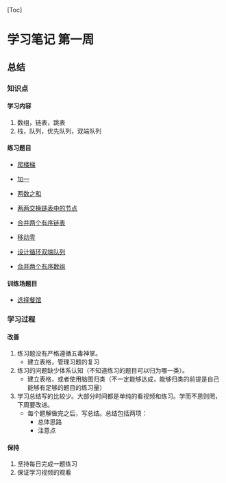 [Toc]
# 学习笔记 第一周
## 总结
### 知识点
#### 学习内容
1. 数组，链表，跳表
2. 栈，队列，优先队列，双端队列

#### 练习题目
- [爬楼梯](https://leetcode-cn.com/problems/climbing-stairs/)
- [加一](https://leetcode-cn.com/problems/plus-one/)
- [两数之和](https://leetcode-cn.com/problems/two-sum/)
- [两两交换链表中的节点](https://leetcode-cn.com/problems/swap-nodes-in-pairs/)
- [合并两个有序链表](https://leetcode-cn.com/problems/merge-two-sorted-lists/)

- [移动零](https://leetcode-cn.com/problems/move-zeroes/)
- [设计循环双端队列](https://leetcode-cn.com/problems/design-circular-deque/)

- [合并两个有序数组](https://leetcode-cn.com/problems/merge-sorted-array/)

#### 训练场题目
- [选择餐馆](https://u.geekbang.org/playground/exam/823?lesson=133&article=332230&question=7673&title=%E6%AC%A2%E8%BF%8E%E6%9D%A5%E5%88%B0%E6%9E%81%E5%AE%A2%E5%A4%A7%E5%AD%A6)


### 学习过程
#### 改善
1. 练习题没有严格遵循五毒神掌。
   - 建立表格，管理习题的复习
2. 练习的问题缺少体系认知（不知道练习的题目可以归为哪一类）。
   - 建立表格，或者使用脑图归类（不一定能够达成，能够归类的前提是自己能够有足够的题目的练习量）
3. 学习总结写的比较少。大部分时间都是单纯的看视频和练习。学而不思则罔，下周要改进。
   - 每个题解做完之后，写总结。总结包括两项：
        - 总体思路
        - 注意点

#### 保持
1. 坚持每日完成一题练习
2. 保证学习视频的观看
